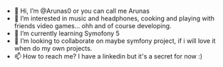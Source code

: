 - 👋 Hi, I’m @Arunas0 or you can call me Arunas
- 👀 I’m interested in music and headphones, cooking and playing with friends video games... ohh and of course developing.
- 🌱 I’m currently learning Symofony 5
- 💞️ I’m looking to collaborate on maybe symfony project, if i will love it when do my own projects.
- 📫 How to reach me? I have a linkedin but it's a secret for now :)


